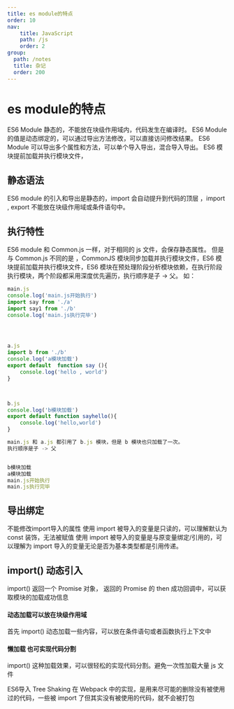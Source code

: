```yaml
---
title: es module的特点
order: 10
nav:
    title: JavaScript
    path: /js
    order: 2
group:
  path: /notes
  title: 杂记
  order: 200
---
```


# es module的特点

ES6 Module 静态的，不能放在块级作用域内，代码发生在编译时。
ES6 Module 的值是动态绑定的，可以通过导出方法修改，可以直接访问修改结果。
ES6 Module 可以导出多个属性和方法，可以单个导入导出，混合导入导出。
ES6 模块提前加载并执行模块文件，

## 静态语法
ES6 module 的引入和导出是静态的，import 会自动提升到代码的顶层 ，import , export 不能放在块级作用域或条件语句中。


## 执行特性
ES6 module 和 Common.js 一样，对于相同的 js 文件，会保存静态属性。
但是与 Common.js 不同的是 ，CommonJS  模块同步加载并执行模块文件，ES6 模块提前加载并执行模块文件，ES6 模块在预处理阶段分析模块依赖，在执行阶段执行模块，两个阶段都采用深度优先遍历，执行顺序是子 -> 父。
如：
```js
main.js
console.log('main.js开始执行')
import say from './a'
import say1 from './b'
console.log('main.js执行完毕')




a.js
import b from './b'
console.log('a模块加载')
export default  function say (){
    console.log('hello , world')
}



b.js
console.log('b模块加载')
export default function sayhello(){
    console.log('hello,world')
}

main.js 和 a.js 都引用了 b.js 模块，但是 b 模块也只加载了一次。
执行顺序是子 -> 父


b模块加载
a模块加载
main.js开始执行
main.js执行完毕

```



## 导出绑定

不能修改import导入的属性
使用 import 被导入的变量是只读的，可以理解默认为 const 装饰，无法被赋值
使用 import 被导入的变量是与原变量绑定/引用的，可以理解为 import 导入的变量无论是否为基本类型都是引用传递。

## import() 动态引入
import() 返回一个 Promise 对象， 返回的 Promise 的 then 成功回调中，可以获取模块的加载成功信息
#### 动态加载可以放在块级作用域
首先 import() 动态加载一些内容，可以放在条件语句或者函数执行上下文中
#### 懒加载  也可实现代码分割
import() 这种加载效果，可以很轻松的实现代码分割。避免一次性加载大量 js 文件


ES6导入 
Tree Shaking 在 Webpack 中的实现，是用来尽可能的删除没有被使用过的代码，一些被 import 了但其实没有被使用的代码，就不会被打包
